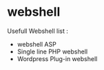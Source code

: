 # webshell

Usefull Webshell list : 

* webshell ASP
* Single line PHP webshell
* Wordpress Plug-in webshell
